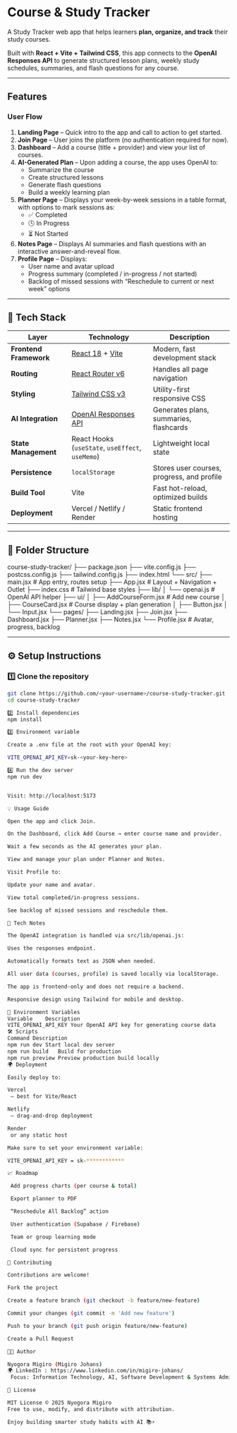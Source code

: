 #  Course & Study Tracker

A Study Tracker web app that helps learners **plan, organize, and track** their study courses.

Built with **React + Vite + Tailwind CSS**, this app connects to the **OpenAI Responses API** to generate structured lesson plans, weekly study schedules, summaries, and flash questions for any course.

---

##  Features

###  User Flow
1. **Landing Page** – Quick intro to the app and call to action to get started.
2. **Join Page** – User joins the platform (no authentication required for now).
3. **Dashboard** – Add a course (title + provider) and view your list of courses.
4. **AI-Generated Plan** – Upon adding a course, the app uses OpenAI to:
   - Summarize the course  
   - Create structured lessons  
   - Generate flash questions  
   - Build a weekly learning plan
5. **Planner Page** – Displays your week-by-week sessions in a table format, with options to mark sessions as:
   - ✅ Completed  
   - 🕓 In Progress  
   - ⏳ Not Started
6. **Notes Page** – Displays AI summaries and flash questions with an interactive answer-and-reveal flow.
7. **Profile Page** – Displays:
   - User name and avatar upload
   - Progress summary (completed / in-progress / not started)
   - Backlog of missed sessions with “Reschedule to current or next week” options

---

## 🧠 Tech Stack

| Layer | Technology | Description |
|-------|-------------|-------------|
| **Frontend Framework** | [React 18](https://react.dev/) + [Vite](https://vitejs.dev/) | Modern, fast development stack |
| **Routing** | [React Router v6](https://reactrouter.com/) | Handles all page navigation |
| **Styling** | [Tailwind CSS v3](https://tailwindcss.com/) | Utility-first responsive CSS |
| **AI Integration** | [OpenAI Responses API](https://platform.openai.com/docs/api-reference/responses) | Generates plans, summaries, flashcards |
| **State Management** | React Hooks (`useState`, `useEffect`, `useMemo`) | Lightweight local state |
| **Persistence** | `localStorage` | Stores user courses, progress, and profile |
| **Build Tool** | Vite | Fast hot-reload, optimized builds |
| **Deployment** | Vercel / Netlify / Render | Static frontend hosting |

---

## 🧩 Folder Structure

course-study-tracker/
├── package.json
├── vite.config.js
├── postcss.config.js
├── tailwind.config.js
├── index.html
└── src/
├── main.jsx # App entry, routes setup
├── App.jsx # Layout + Navigation + Outlet
├── index.css # Tailwind base styles
├── lib/
│ └── openai.js # OpenAI API helper
├── ui/
│ ├── AddCourseForm.jsx # Add new course
│ ├── CourseCard.jsx # Course display + plan generation
│ ├── Button.jsx
│ └── Input.jsx
└── pages/
├── Landing.jsx
├── Join.jsx
├── Dashboard.jsx
├── Planner.jsx
├── Notes.jsx
└── Profile.jsx # Avatar, progress, backlog


---

## ⚙️ Setup Instructions

### 1️⃣ Clone the repository
```bash
git clone https://github.com/<your-username>/course-study-tracker.git
cd course-study-tracker

2️⃣ Install dependencies
npm install

3️⃣ Environment variable

Create a .env file at the root with your OpenAI key:

VITE_OPENAI_API_KEY=sk-<your-key-here>

4️⃣ Run the dev server
npm run dev


Visit: http://localhost:5173

💡 Usage Guide

Open the app and click Join.

On the Dashboard, click Add Course → enter course name and provider.

Wait a few seconds as the AI generates your plan.

View and manage your plan under Planner and Notes.

Visit Profile to:

Update your name and avatar.

View total completed/in-progress sessions.

See backlog of missed sessions and reschedule them.

🧰 Tech Notes

The OpenAI integration is handled via src/lib/openai.js:

Uses the responses endpoint.

Automatically formats text as JSON when needed.

All user data (courses, profile) is saved locally via localStorage.

The app is frontend-only and does not require a backend.

Responsive design using Tailwind for mobile and desktop.

🔐 Environment Variables
Variable	Description
VITE_OPENAI_API_KEY	Your OpenAI API key for generating course data
🛠️ Scripts
Command	Description
npm run dev	Start local dev server
npm run build	Build for production
npm run preview	Preview production build locally
🌍 Deployment

Easily deploy to:

Vercel
 – best for Vite/React

Netlify
 – drag-and-drop deployment

Render
 or any static host

Make sure to set your environment variable:

VITE_OPENAI_API_KEY = sk-************

📈 Roadmap

 Add progress charts (per course & total)

 Export planner to PDF

 “Reschedule All Backlog” action

 User authentication (Supabase / Firebase)

 Team or group learning mode

 Cloud sync for persistent progress

🤝 Contributing

Contributions are welcome!

Fork the project

Create a feature branch (git checkout -b feature/new-feature)

Commit your changes (git commit -m 'Add new feature')

Push to your branch (git push origin feature/new-feature)

Create a Pull Request

🧑‍💻 Author

Nyogora Migiro (Migiro Johans)
🌍 LinkedIn : https://www.linkedin.com/in/migiro-johans/
 Focus: Information Technology, AI, Software Development & Systems Administration

🪪 License

MIT License © 2025 Nyogora Migiro
Free to use, modify, and distribute with attribution.

Enjoy building smarter study habits with AI 📚⚡
